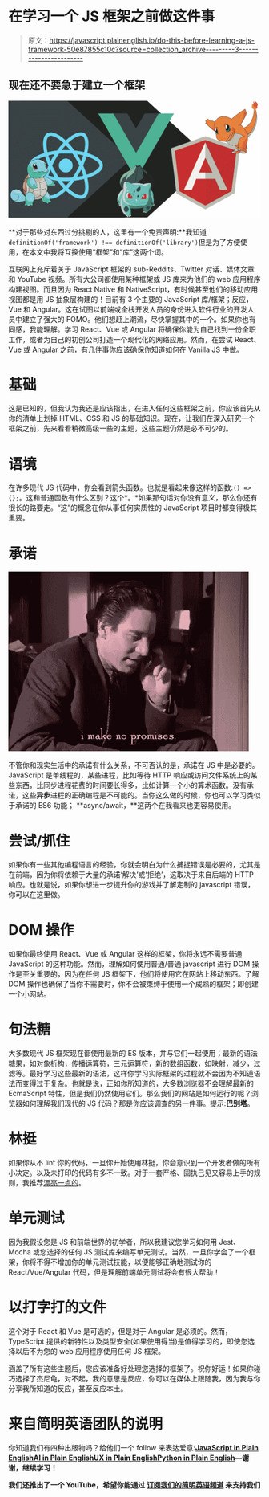 # 在学习一个 JS 框架之前做这件事

> 原文：<https://javascript.plainenglish.io/do-this-before-learning-a-js-framework-50e87855c10c?source=collection_archive---------3----------------------->

## 现在还不要急于建立一个框架

![](img/552964e3cde1111d8ce57288819f5abf.png)

**对于那些对东西过分挑剔的人，这里有一个免责声明:**我知道`definitionOf('framework') !== definitionOf('library')`但是为了方便使用，在本文中我将互换使用“框架”和“库”这两个词。

互联网上充斥着关于 JavaScript 框架的 sub-Reddits、Twitter 对话、媒体文章和 YouTube 视频。所有大公司都使用某种框架或 JS 库来为他们的 web 应用程序构建视图。而且因为 React Native 和 NativeScript，有时候甚至他们的移动应用视图都是用 JS 抽象层构建的！目前有 3 个主要的 JavaScript 库/框架；反应，Vue 和 Angular。这在试图以前端或全栈开发人员的身份进入软件行业的开发人员中建立了强大的 FOMO。他们想赶上潮流，尽快掌握其中的一个。如果你也有同感，我能理解。学习 React、Vue 或 Angular 将确保你能为自己找到一份全职工作，或者为自己的初创公司打造一个现代化的网络应用。然而，在尝试 React、Vue 或 Angular 之前，有几件事你应该确保你知道如何在 Vanilla JS 中做。

# 基础

这是已知的，但我认为我还是应该指出，在进入任何这些框架之前，你应该首先从你的清单上划掉 HTML、CSS 和 JS 的基础知识。现在，让我们在深入研究一个框架之前，先来看看稍微高级一些的主题，这些主题仍然是必不可少的。

# 语境

在许多现代 JS 代码中，你会看到箭头函数。也就是看起来像这样的函数:`() => {};`。这和普通函数有什么区别？这个*。*如果那句话对你没有意义，那么你还有很长的路要走。“这”的概念在你从事任何实质性的 JavaScript 项目时都变得极其重要。

# 承诺

![](img/53975127e12459acd9b1d54a49b6ea86.png)

不管你和现实生活中的承诺有什么关系，不可否认的是，承诺在 JS 中是必要的。JavaScript 是单线程的，某些进程，比如等待 HTTP 响应或访问文件系统上的某些东西，比同步进程花费的时间要长得多，比如计算一个小的算术函数。没有承诺，这些**异步**进程的正确编程是不可能的。当你这么做的时候，你也可以学习类似于承诺的 ES6 功能； **async/await，**这两个在我看来也更容易使用。

# 尝试/抓住

如果你有一些其他编程语言的经验，你就会明白为什么捕捉错误是必要的，尤其是在前端，因为你将依赖于大量的承诺‘解决’或‘拒绝’，这取决于来自后端的 HTTP 响应。也就是说，如果你想进一步提升你的游戏并了解定制的 javascript 错误，你可以在这里做。

# DOM 操作

如果你最终使用 React、Vue 或 Angular 这样的框架，你将永远不需要普通 JavaScript 的这种功能。然而，理解如何使用普通/普通 javascript 进行 DOM 操作是至关重要的，因为在任何 JS 框架下，他们将使用它在网站上移动东西。了解 DOM 操作也确保了当你不需要时，你不会被束缚于使用一个成熟的框架；即创建一个小网站。

# 句法糖

大多数现代 JS 框架现在都使用最新的 ES 版本，并与它们一起使用；最新的语法糖果，如对象析构，传播运算符，三元运算符，新的数组函数，如映射，减少，过滤等。最好学习这些最新的语法，这样你学习实际框架的过程就不会因为不知道语法而变得过于复杂。也就是说，正如你所知道的，大多数浏览器不会理解最新的 EcmaScript 特性，但是我们仍然使用它们。那么我们的网站是如何运行的呢？浏览器如何理解我们现代的 JS 代码？那是你应该调查的另一件事。提示:**巴别塔**。

# 林挺

如果你从不 lint 你的代码，一旦你开始使用林挺，你会意识到一个开发者做的所有小决定。以及未打印的代码有多不一致。对于一套严格、固执己见又容易上手的规则，我推荐[漂亮一点的](https://prettier.io/)。

# 单元测试

因为我假设您是 JS 和前端世界的初学者，所以我建议您学习如何用 Jest、Mocha 或您选择的任何 JS 测试库来编写单元测试。当然，一旦你学会了一个框架，你将不得不增加你的单元测试技能，以便能够正确地测试你的 React/Vue/Angular 代码，但是理解前端单元测试将会有很大帮助！

# 以打字打的文件

这个对于 React 和 Vue 是可选的，但是对于 Angular 是必须的。然而，TypeScript 提供的新特性以及类型安全(如果使用得当)是值得学习的，即使您选择以后不为您的 web 应用程序使用任何 JS 框架。

涵盖了所有这些主题后，您应该准备好处理您选择的框架了。祝你好运！如果你碰巧选择了杰尼龟，对不起，我的意思是反应，你可以在媒体上跟随我，因为我与你分享我所知道的反应，甚至反应本土。

# 来自简明英语团队的说明

你知道我们有四种出版物吗？给他们一个 follow 来表达爱意:[**JavaScript in Plain English**](https://medium.com/javascript-in-plain-english)[**AI in Plain English**](https://medium.com/ai-in-plain-english)[**UX in Plain English**](https://medium.com/ux-in-plain-english)[**Python in Plain English**](https://medium.com/python-in-plain-english)**—谢谢，继续学习！**

**我们还推出了一个 YouTube，希望你能通过 [**订阅我们的简明英语频道**](https://www.youtube.com/channel/UCtipWUghju290NWcn8jhyAw) 来支持我们**